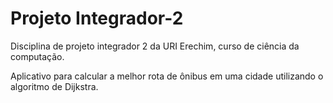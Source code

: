 # Projeto Integrador-2
 Disciplina de projeto integrador 2 da URI Erechim, curso de ciência da computação.

Aplicativo para calcular a melhor rota de ônibus em uma cidade utilizando o algoritmo de Dijkstra.
